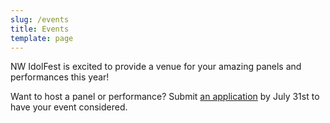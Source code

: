 ```yaml
---
slug: /events
title: Events
template: page
---
```

NW IdolFest is excited to provide a venue for your amazing panels and performances this year!

Want to host a panel or performance? Submit [an application](http://idolfe.st/panelapp) by July 31st to have your event considered.